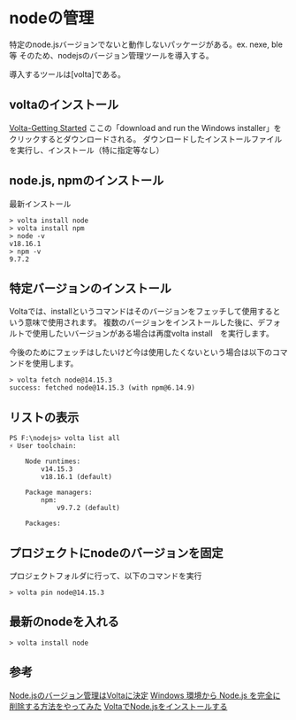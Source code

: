 # nodeの管理

特定のnode.jsバージョンでないと動作しないパッケージがある。ex. nexe, ble等
そのため、nodejsのバージョン管理ツールを導入する。

導入するツールは[volta]である。

## voltaのインストール
[Volta-Getting Started](https://docs.volta.sh/guide/getting-started)
ここの「download and run the Windows installer」をクリックするとダウンロードされる。
ダウンロードしたインストールファイルを実行し、インストール（特に指定等なし）

## node.js, npmのインストール

最新インストール
``` text
> volta install node
> volta install npm
> node -v
v18.16.1
> npm -v
9.7.2
```

## 特定バージョンのインストール

Voltaでは、installというコマンドはそのバージョンをフェッチして使用するという意味で使用されます。
複数のバージョンをインストールした後に、デフォルトで使用したいバージョンがある場合は再度volta install　を実行します。

今後のためにフェッチはしたいけど今は使用したくないという場合は以下のコマンドを使用します。
```
> volta fetch node@14.15.3
success: fetched node@14.15.3 (with npm@6.14.9)
```

## リストの表示

```
PS F:\nodejs> volta list all
⚡️ User toolchain:

    Node runtimes:
        v14.15.3
        v18.16.1 (default)

    Package managers:
        npm:
            v9.7.2 (default)

    Packages:
```

## プロジェクトにnodeのバージョンを固定
プロジェクトフォルダに行って、以下のコマンドを実行

```
> volta pin node@14.15.3
```

## 最新のnodeを入れる

```
> volta install node
```

## 参考
[Node.jsのバージョン管理はVoltaに決定](https://zenn.dev/aiueda/articles/7dcecaa05d4f24)
[Windows 環境から Node.js を完全に削除する方法をやってみた](https://dev.classmethod.jp/articles/completely-uninstall-nodejs-from-windows/)
[VoltaでNode.jsをインストールする](https://zenn.dev/longbridge/articles/219f7fa01032a3)